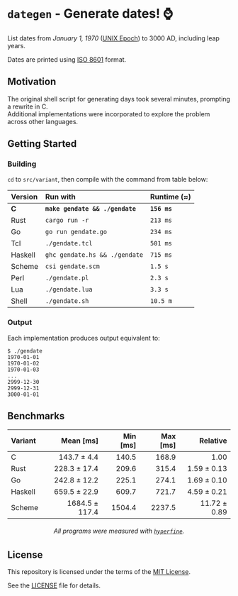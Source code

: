 # `dategen` - Generate dates! ⌚️

List dates from *January 1, 1970* ([UNIX Epoch]) to 3000 AD, including leap years.

Dates are printed using [ISO 8601] format.

## Motivation

The original shell script for generating days took several minutes,
prompting a rewrite in C.  
Additional implementations were incorporated to explore the problem across
other languages.

## Getting Started

### Building

`cd` to `src/variant`, then compile with the command from table below:

<div align="center">

| Version | Run with                        | Runtime (≈)  |
| :------ | :------------------------------ | :----------- |
| **C**   | **`make gendate && ./gendate`** | **`156 ms`** |
| Rust    | `cargo run -r`                  | `213 ms`     |
| Go      | `go run gendate.go`             | `234 ms`     |
| Tcl     | `./gendate.tcl`                 | `501 ms`     |
| Haskell | `ghc gendate.hs && ./gendate`   | `715 ms`     |
| Scheme  | `csi gendate.scm`               | `1.5 s`      |
| Perl    | `./gendate.pl`                  | `2.3 s`      |
| Lua     | `./gendate.lua`                 | `3.3 s`      |
| Shell   | `./gendate.sh`                  | `10.5 m`     |

</div>

### Output

Each implementation produces output equivalent to:
```console
$ ./gendate
1970-01-01
1970-01-02
1970-01-03
...
2999-12-30
2999-12-31
3000-01-01
```

## Benchmarks

<div align="center">

| Variant |      Mean [ms] | Min [ms] | Max [ms] |     Relative |
| :------ | -------------: | -------: | -------: | -----------: |
| C       |    143.7 ± 4.4 |    140.5 |    168.9 |         1.00 |
| Rust    |   228.3 ± 17.4 |    209.6 |    315.4 |  1.59 ± 0.13 |
| Go      |   242.8 ± 12.2 |    225.1 |    274.1 |  1.69 ± 0.10 |
| Haskell |   659.5 ± 22.9 |    609.7 |    721.7 |  4.59 ± 0.21 |
| Scheme  | 1684.5 ± 117.4 |   1504.4 |   2237.5 | 11.72 ± 0.89 |

###### All programs were measured with [`hyperfine`].

</div>


## License

This repository is licensed under the terms of the [MIT License].
   
See the [LICENSE](LICENSE) file for details.

[ISO 8601]: https://en.wikipedia.org/wiki/ISO_8601
[UNIX Epoch]: https://en.wikipedia.org/wiki/Unix_time
[MIT License]: https://opensource.org/license/mit/
[`hyperfine`]: https://github.com/sharkdp/hyperfine
